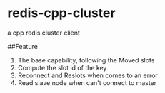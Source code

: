 redis-cpp-cluster
=================

a cpp redis cluster client

##Feature
1. The base capability, following the Moved slots
2. Compute the slot id of the key
3. Reconnect and Reslots when comes to an error
4. Read slave node when can't connect to master
